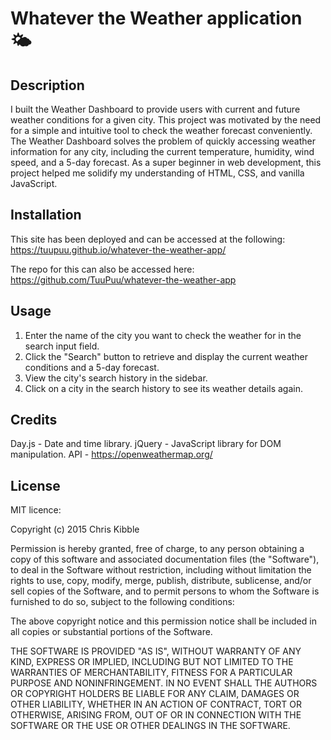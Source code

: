 # Whatever the Weather application 🌤️


## Description

I built the Weather Dashboard to provide users with current and future weather conditions for a given city. This project was motivated by the need for a simple and intuitive tool to check the weather forecast conveniently. 
The Weather Dashboard solves the problem of quickly accessing weather information for any city, including the current temperature, humidity, wind speed, and a 5-day forecast. 
As a super beginner in web development, this project helped me solidify my understanding of HTML, CSS, and vanilla JavaScript.



## Installation
This site has been deployed and can be accessed at the following:
https://tuupuu.github.io/whatever-the-weather-app/


The repo for this can also be accessed here:
https://github.com/TuuPuu/whatever-the-weather-app



## Usage

1) Enter the name of the city you want to check the weather for in the search input field.
2) Click the "Search" button to retrieve and display the current weather conditions and a 5-day forecast.
3) View the city's search history in the sidebar.
4) Click on a city in the search history to see its weather details again.



## Credits

Day.js - Date and time library.
jQuery - JavaScript library for DOM manipulation.
API - https://openweathermap.org/



## License

MIT licence:

Copyright (c) 2015 Chris Kibble

Permission is hereby granted, free of charge, to any person obtaining a copy of this software and associated documentation files (the "Software"), to deal in the Software without restriction, including without limitation the rights to use, copy, modify, merge, publish, distribute, sublicense, and/or sell copies of the Software, and to permit persons to whom the Software is furnished to do so, subject to the following conditions:

The above copyright notice and this permission notice shall be included in all copies or substantial portions of the Software.

THE SOFTWARE IS PROVIDED "AS IS", WITHOUT WARRANTY OF ANY KIND, EXPRESS OR IMPLIED, INCLUDING BUT NOT LIMITED TO THE WARRANTIES OF MERCHANTABILITY, FITNESS FOR A PARTICULAR PURPOSE AND NONINFRINGEMENT. IN NO EVENT SHALL THE AUTHORS OR COPYRIGHT HOLDERS BE LIABLE FOR ANY CLAIM, DAMAGES OR OTHER LIABILITY, WHETHER IN AN ACTION OF CONTRACT, TORT OR OTHERWISE, ARISING FROM, OUT OF OR IN CONNECTION WITH THE SOFTWARE OR THE USE OR OTHER DEALINGS IN THE SOFTWARE.

